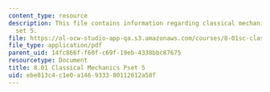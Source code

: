```yaml
---
content_type: resource
description: This file contains information regarding classical mechanics problem
  set 5.
file: https://ol-ocw-studio-app-qa.s3.amazonaws.com/courses/8-01sc-classical-mechanics-fall-2016/ebe813c4c1e0a146933380112612a58f_MIT8_01F16_pset5.pdf
file_type: application/pdf
parent_uid: 14fc866f-f60f-c69f-19eb-4338bbc87675
resourcetype: Document
title: 8.01 Classical Mechanics Pset 5
uid: ebe813c4-c1e0-a146-9333-80112612a58f
---
```


